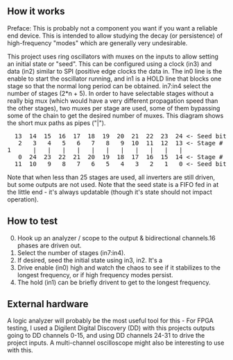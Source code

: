 <!---

This file is used to generate your project datasheet. Please fill in the information below and delete any unused
sections.

You can also include images in this folder and reference them in the markdown. Each image must be less than
512 kb in size, and the combined size of all images must be less than 1 MB.
-->

## How it works
Preface: This is probably not a component you want if you want a reliable end device. This is intended to allow studying the decay (or persistence) of high-frequency "modes" which are generally very undesirable. 

This project uses ring oscillators with muxes on the inputs to allow setting an initial state or "seed". This can be configured using a clock (in3) and data (in2) similar to SPI (positive edge clocks the data in.
The in0 line is the enable to start the oscillator running, and in1 is a HOLD line that blocks one stage so that the normal long period can be obtained.
in7:in4 select the number of stages (2\*n + 5).
In order to have selectable stages without a really big mux (which would have a very different propagation speed than the other stages), two muxes per stage are used, some of them bypassing some of the chain to get the desired number of muxes. This diagram shows the short mux paths as pipes ("|"). 

<pre>
  13  14  15  16  17  18  19  20  21  22  23  24 <- Seed bit 
   2   3   4   5   6   7   8   9  10  11  12  13 <- Stage #
1      |   |   |   |   |   |   |   |   |   |   | 
   0  24  23  22  21  20  19  18  17  16  15  14 <- Stage #
  11  10   9   8   7   6   5   4   3   2   1   0 <- Seed bit 0 = lsb = last = most recent
</pre>

Note that when less than 25 stages are used, all inverters are still driven, but some outputs are not used.
Note that the seed state is a FIFO fed in at the little end - it's always updatable (though it's state should not impact operation).

## How to test

0. Hook up an analyzer / scope to the output & bidirectional channels.16 phases are driven out.
1. Select the number of stages (in7:in4).
2. If desired, seed the initial state using in3, in2. It's a
3. Drive enable (in0) high and watch the chaos to see if it stabilizes to the longest frequency, or if high frequency modes persist.
4. The hold (in1) can be briefly drivent to get to the longest frequency. 

## External hardware

A logic analyzer will probably be the most useful tool for this - For FPGA testing, I used a Digilent Digital Discovery (DD) with this projects outputs going to DD channels 0-15, and using DD channels 24-31 to drive the project inputs.
A multi-channel oscilloscope might also be interesting to use with this.
